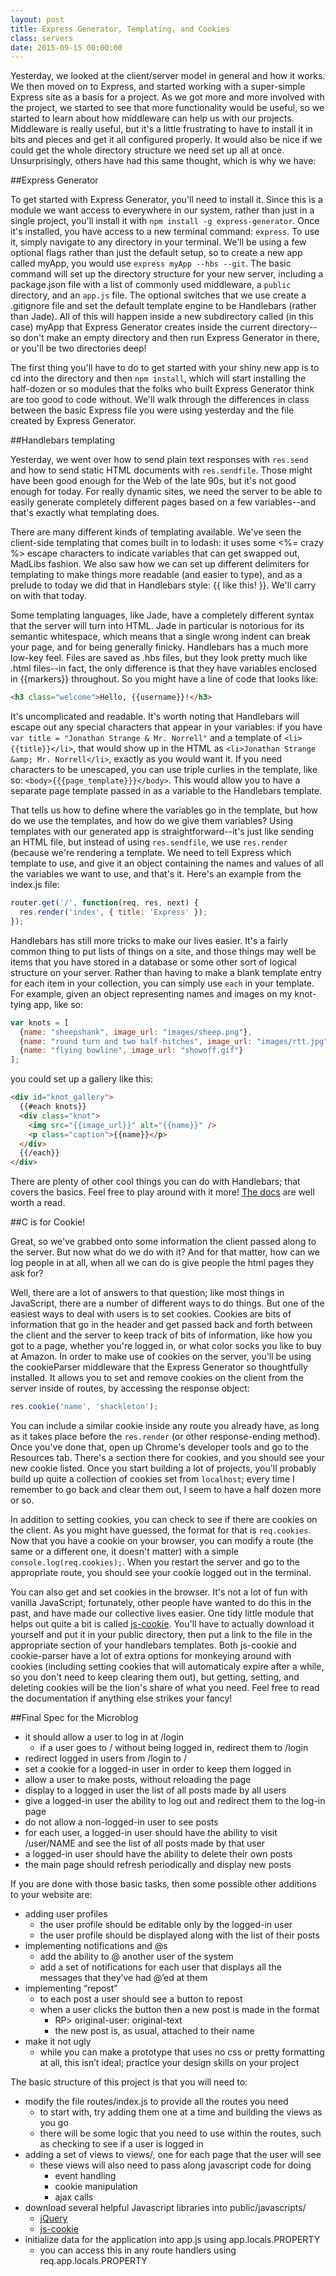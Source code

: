 ```yaml
---
layout: post
title: Express Generator, Templating, and Cookies 
class: servers
date: 2015-09-15 00:00:00
---
```


Yesterday, we looked at the client/server model in general and how it works. We then moved on to Express, and started working with a super-simple Express site as a basis for a project. As we got more and more involved with the project, we started to see that more functionality would be useful, so we started to learn about how middleware can help us with our projects. Middleware is really useful, but it's a little frustrating to have to install it in bits and pieces and get it all configured properly. It would also be nice if we could get the whole directory structure we need set up all at once. Unsurprisingly, others have had this same thought, which is why we have:

##Express Generator

To get started with Express Generator, you'll need to install it. Since this is a module we want access to everywhere in our system, rather than just in a single project, you'll install it with `npm install -g express-generator`. Once it's installed, you have access to a new terminal command: `express`. To use it, simply navigate to any directory in your terminal. We'll be using a few optional flags rather than just the default setup, so to create a new app called myApp, you would use `express myApp --hbs --git`. The basic command will set up the directory structure for your new server, including a package.json file with a list of commonly used middleware, a `public` directory, and an `app.js` file. The optional switches that we use create a .gitignore file and set the default template engine to be Handlebars (rather than Jade). All of this will happen inside a new subdirectory called (in this case) myApp that Express Generator creates inside the current directory--so don't make an empty directory and then run Express Generator in there, or you'll be two directories deep!

The first thing you'll have to do to get started with your shiny new app is to cd into the directory and then `npm install`, which will start installing the half-dozen or so modules that the folks who built Express Generator think are too good to code without. We'll walk through the differences in class between the basic Express file you were using yesterday and the file created by Express Generator.

<!---
Package.json:
- adds new start script
- adds new dependencies

bin/www:
- the basement. Starts a server with Node's http module, sets up some nicer error messages, requires app.js

app.js:
- lots of shiny middleware
- sets up views directory for handlebars
- turns on cookie parsing, body parsing, nicer logging
- sets up two different route handlers: index.js and users.js. The former is for standard routing, with router.get (or whatever). The latter can be used the same way, but treats as its root the `/users` subdir. Presumably this lets you keep all your user handling in one place; not really sure why it matters.
- sets up a route to capture anything unhandled by anything else and makes it throw a 404 error.
- sets up error reporting (can look at app.settings to see `env` and some other stuff)

public:
- a stylesheet! Also, some directories

routes:
- two route files, one for each handler in app.js

views:
- handlebar goodness
-->

##Handlebars templating

Yesterday, we went over how to send plain text responses with `res.send` and how to send static HTML documents with `res.sendfile`. Those might have been good enough for the Web of the late 90s, but it's not good enough for today. For really dynamic sites, we need the server to be able to easily generate completely different pages based on a few variables--and that's exactly what templating does.

There are many different kinds of templating available. We've seen the client-side templating that comes built in to lodash: it uses some <%= crazy %> escape characters to indicate variables that can get swapped out, MadLibs fashion. We also saw how we can set up different delimiters for templating to make things more readable (and easier to type), and as a prelude to today we did that in Handlebars style: {{ like this! }}. We'll carry on with that today.

Some templating languages, like Jade, have a completely different syntax that the server will turn into HTML. Jade in particular is notorious for its semantic whitespace, which means that a single wrong indent can break your page, and for being generally finicky. Handlebars has a much more low-key feel. Files are saved as .hbs files, but they look pretty much like .html files--in fact, the only difference is that they have variables enclosed in {{markers}} throughout. So you might have a line of code that looks like:

```html
<h3 class="welcome">Hello, {{username}}!</h3>
```

It's uncomplicated and readable. It's worth noting that Handlebars will escape out any special characters that appear in your variables: if you have `var title = "Jonathan Strange & Mr. Norrell"` and a template of `<li>{{title}}</li>`, that would show up in the HTML as `<li>Jonathan Strange &amp; Mr. Norrell</li>`, exactly as you would want it. If you need characters to be unescaped, you can use triple curlies in the template, like so: `<body>{{{page_template}}}</body>`. This would allow you to have a separate page template passed in as a variable to the Handlebars template.

That tells us how to define where the variables go in the template, but how do we use the templates, and how do we give them variables? Using templates with our generated app is straightforward--it's just like sending an HTML file, but instead of using `res.sendfile`, we use `res.render` (because we're rendering a template. We need to tell Express which template to use, and give it an object containing the names and values of all the variables we want to use, and that's it. Here's an example from the index.js file:

```js
router.get('/', function(req, res, next) {
  res.render('index', { title: 'Express' });
});
```

Handlebars has still more tricks to make our lives easier. It's a fairly common thing to put lists of things on a site, and those things may well be items that you have stored in a database or some other sort of logical structure on your server. Rather than having to make a blank template entry for each item in your collection, you can simply use `each` in your template. For example, given an object representing names and images on my knot-tying app, like so:

```js
var knots = [
  {name: "sheepshank", image_url: "images/sheep.png"},
  {name: "round turn and two half-hitches", image_url: "images/rtt.jpg"},
  {name: "flying bowline", image_url: "showoff.gif"}
];
```

you could set up a gallery like this:

```html
<div id="knot_gallery">
  {{#each knots}}
  <div class="knot">
    <img src="{{image_url}}" alt="{{name}}" />
    <p class="caption">{{name}}</p>
  </div>
  {{/each}}
</div>
```

There are plenty of other cool things you can do with Handlebars; that covers the basics. Feel free to play around with it more! [The docs](http://handlebarsjs.com/) are well worth a read.

##C is for Cookie!

Great, so we've grabbed onto some information the client passed along to the server. But now what do we do with it? And for that matter, how can we log people in at all, when all we can do is give people the html pages they ask for?

Well, there are a lot of answers to that question; like most things in JavaScript, there are a number of different ways to do things. But one of the easiest ways to deal with users is to set cookies. Cookies are bits of information that go in the header and get passed back and forth between the client and the server to keep track of bits of information, like how you got to a page, whether you're logged in, or what color socks you like to buy at Amazon. In order to make use of cookies on the server, you'll be using the cookieParser middleware that the Express Generator so thoughtfully installed. It allows you to set and remove cookies on the client from the server inside of routes, by accessing the response object:

```js
res.cookie('name', 'shackleton');
```

You can include a similar cookie inside any route you already have, as long as it takes place before the `res.render` (or other response-ending method). Once you've done that, open up Chrome's developer tools and go to the Resources tab. There's a section there for cookies, and you should see your new cookie listed. Once you start building a lot of projects, you'll probably build up quite a collection of cookies set from `localhost`; every time I remember to go back and clear them out, I seem to have a half dozen more or so.

In addition to setting cookies, you can check to see if there are cookies on the client. As you might have guessed, the format for that is `req.cookies`. Now that you have a cookie on your browser, you can modify a route (the same or a different one, it doesn't matter) with a simple `console.log(req.cookies);`. When you restart the server and go to the appropriate route, you should see your cookie logged out in the terminal.

You can also get and set cookies in the browser. It's not a lot of fun with vanilla JavaScript; fortunately, other people have wanted to do this in the past, and have made our collective lives easier.  One tidy little module that helps out quite a bit is called [js-cookie](https://github.com/js-cookie/js-cookie). You'll have to actually download it yourself and put it in your public directory, then put a link to the file in the appropriate section of your handlebars templates. Both js-cookie and cookie-parser have a lot of extra options for monkeying around with cookies (including setting cookies that will automaticaly expire after a while, so you don't need to keep clearing them out), but getting, setting, and deleting cookies will be the lion's share of what you need. Feel free to read the documentation if anything else strikes your fancy!

##Final Spec for the Microblog

- it should allow a user to log in at /login
  - if a user goes to / without being logged in, redirect them to /login
- redirect logged in users from /login to /
- set a cookie for a logged-in user in order to keep them logged in
- allow a user to make posts, without reloading the page
- display to a logged in user the list of all posts made by all users
- give a logged-in user the ability to log out and redirect them to the log-in page
- do not allow a non-logged-in user to see posts
- for each user, a logged-in user should have the ability to visit /user/NAME and see the list of all posts made by that user
- a logged-in user should have the ability to delete their own posts
- the main page should refresh periodically and display new posts

If you are done with those basic tasks, then some possible other additions to your website are:

- adding user profiles
  - the user profile should be editable only by the logged-in user
  - the user profile should be displayed along with the list of their posts
- implementing notifications and @s
  - add the ability to @ another user of the system
  - add a set of notifications for each user that displays all the messages that they’ve had @’ed at them
- implementing “repost”
  - to each post a user should see a button to repost
  - when a user clicks the button then a new post is made in the format
    - RP> original-user: original-text
    - the new post is, as usual, attached to their name
- make it not ugly
  - while you can make a prototype that uses no css or pretty formatting at all, this isn’t ideal; practice your design skills on your project

The basic structure of this project is that you will need to:

- modify the file routes/index.js to provide all the routes you need
  - to start with, try adding them one at a time and building the views as you go
  - there will be some logic that you need to use within the routes, such as checking to see if a user is logged in
- adding a set of views to views/, one for each page that the user will see
  - these views will also need to pass along javascript code for doing
    - event handling
    - cookie manipulation
    - ajax calls
- download several helpful Javascript libraries into public/javascripts/
  - [jQuery](http://code.jquery.com/jquery-2.1.4.min.js)
  - [js-cookie](https://github.com/js-cookie/js-cookie)
- initialize data for the application into app.js using app.locals.PROPERTY
  - you can access this in any route handlers using req.app.locals.PROPERTY
